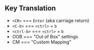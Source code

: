 ## Key Translation
* `<CR>` === `Enter` (aka carriage return)
* `<C-b>` === `<ctrl>` + `b`
* `<ctrl-b>` === `<ctrl>` + `b`
* OOB === "Out of Box" settings
* CM === "Custom Mapping" 
